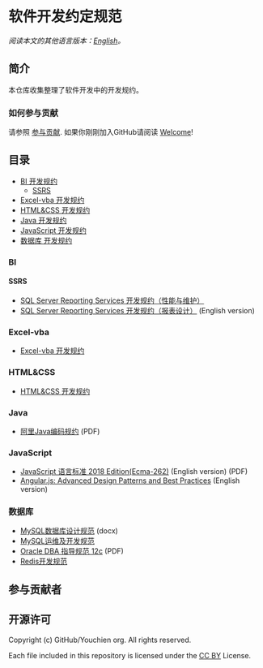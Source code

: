 # 软件开发约定规范

*阅读本文的其他语言版本：[English](README-en.md)。*

## 简介
本仓库收集整理了软件开发中的开发规约。

### 如何参与贡献

请参照 [参与贡献](/CONTRIBUTING.md). 如果你刚刚加入GitHub请阅读 [Welcome](/HOWTO.md)!

## 目录
* [BI 开发规约](#BI)
  * [SSRS](#SSRS)
* [Excel-vba 开发规约](#Excel-vba)
* [HTML&CSS 开发规约](#HTMLCSS)
* [Java 开发规约](#Java)
* [JavaScript 开发规约](#JavaScript)
* [数据库 开发规约](#数据库)


### BI

#### SSRS

  * [SQL Server Reporting Services 开发规约（性能与维护）](/doc/source/BI/SSRS%20Specification-Performance&Maintenance-zh.md)
  * [SQL Server Reporting Services 开发规约（报表设计）](/doc/source/BI/SSRS%20Specification-Report%20Design.md) (English version)


### Excel-vba

* [Excel-vba 开发规约](/doc/source/Database/Excel-vba%20Language%20Specification.md)


### HTML&CSS

* [HTML&CSS 开发规约](/doc/source/HTML&CSS/HTML&CSS%20Language%20Specification.md)


### Java

* [阿里Java编码规约](/doc/source/Java) (PDF)


### JavaScript

* [JavaScript 语言标准 2018 Edition(Ecma-262)](/doc/source/JavaScript/) (English version) (PDF)
* [Angular.js: Advanced Design Patterns and Best Practices](https://github.com/trochette/Angular-Design-Patterns-Best-Practices) (English version)

### 数据库

* [MySQL数据库设计规范](/doc/source/Database/) (docx)
* [MySQL运维及开发规范](/doc/source/Database/MySQL运维及开发规范.md)
* [Oracle DBA 指导规范 12c](/doc/source/Database/) (PDF)
* [Redis开发规范](/doc/source/Database/Redis开发规范.md)


## 参与贡献者
<!-- ALL-CONTRIBUTORS-LIST：START - Do not remove or modify this section -->
<!-- prettier-ignore -->

<!-- ALL-CONTRIBUTORS-LIST：END -->


## 开源许可

Copyright (c) GitHub/Youchien org. All rights reserved.

Each file included in this repository is licensed under the [CC BY](LICENSE) License.
